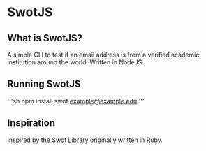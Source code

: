 SwotJS
======

## What is SwotJS?
A simple CLI to test if an email address is from a verified academic institution around the world. Written in NodeJS.

## Running SwotJS
'''sh
npm install 
swot <example@example.edu>
'''
## Inspiration
Inspired by the [Swot Library](https://github.com/leereilly/swot) originally written in Ruby. 


